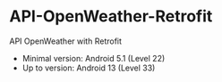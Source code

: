 # API-OpenWeather-Retrofit
API OpenWeather with Retrofit
* Minimal version: Android 5.1 (Level 22)
* Up to version: Android 13 (Level 33)	
